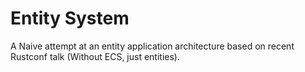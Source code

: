 # Entity System

A Naive attempt at an entity application architecture based on recent Rustconf talk (Without ECS, just entities).